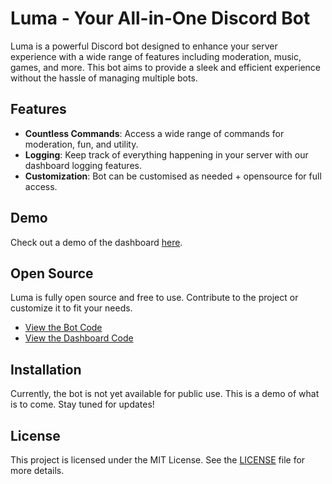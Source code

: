 # Luma - Your All-in-One Discord Bot

Luma is a powerful Discord bot designed to enhance your server experience with a wide range of features including moderation, music, games, and more. This bot aims to provide a sleek and efficient experience without the hassle of managing multiple bots.

## Features

- **Countless Commands**: Access a wide range of commands for moderation, fun, and utility.
- **Logging**: Keep track of everything happening in your server with our dashboard logging features.
- **Customization**: Bot can be customised as needed + opensource for full access.

## Demo

Check out a demo of the dashboard [here](https://www.youtube.com/watch?v=dB6_sUIvFoQ).

## Open Source

Luma is fully open source and free to use. Contribute to the project or customize it to fit your needs.

- [View the Bot Code](https://github.com/cloudyio/luma)
- [View the Dashboard Code](https://github.com/cloudyio/luma-dash)

## Installation

Currently, the bot is not yet available for public use. This is a demo of what is to come. Stay tuned for updates!

## License

This project is licensed under the MIT License. See the [LICENSE](https://github.com/cloudyio/luma-dash/blob/master/LICENSE) file for more details.


